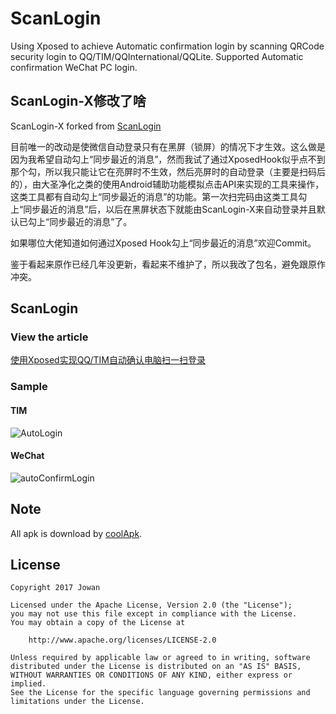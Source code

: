 # ScanLogin
Using Xposed to achieve Automatic confirmation login by scanning QRCode security login to QQ/TIM/QQInternational/QQLite.
Supported Automatic confirmation WeChat PC login.

## ScanLogin-X修改了啥
ScanLogin-X forked from [ScanLogin](https://github.com/wangzailfm/ScanLogin)

目前唯一的改动是使微信自动登录只有在黑屏（锁屏）的情况下才生效。这么做是因为我希望自动勾上“同步最近的消息”，然而我试了通过XposedHook似乎点不到那个勾，所以我只能让它在亮屏时不生效，然后亮屏时的自动登录（主要是扫码后的），由大圣净化之类的使用Android辅助功能模拟点击API来实现的工具来操作，这类工具都有自动勾上“同步最近的消息”的功能。第一次扫完码由这类工具勾上“同步最近的消息”后，以后在黑屏状态下就能由ScanLogin-X来自动登录并且默认已勾上“同步最近的消息”了。

如果哪位大佬知道如何通过Xposed Hook勾上“同步最近的消息”欢迎Commit。

鉴于看起来原作已经几年没更新，看起来不维护了，所以我改了包名，避免跟原作冲突。

## ScanLogin

### View the article
[使用Xposed实现QQ/TIM自动确认电脑扫一扫登录](https://www.jowanxu.top/2017/10/12/%E4%BD%BF%E7%94%A8Xposed%E5%AE%9E%E7%8E%B0QQ-TIM%E8%87%AA%E5%8A%A8%E7%A1%AE%E8%AE%A4%E7%94%B5%E8%84%91%E6%89%AB%E4%B8%80%E6%89%AB%E7%99%BB%E5%BD%95/)

### Sample
#### TIM
![AutoLogin](./scanLoginTIM.gif)

#### WeChat
![autoConfirmLogin](./autoConfirmWeChatLogin.gif)

## Note
All apk is download by [coolApk](https://www.coolapk.com/).


## License
```
Copyright 2017 Jowan

Licensed under the Apache License, Version 2.0 (the "License");
you may not use this file except in compliance with the License.
You may obtain a copy of the License at

	http://www.apache.org/licenses/LICENSE-2.0

Unless required by applicable law or agreed to in writing, software
distributed under the License is distributed on an "AS IS" BASIS,
WITHOUT WARRANTIES OR CONDITIONS OF ANY KIND, either express or implied.
See the License for the specific language governing permissions and
limitations under the License.

